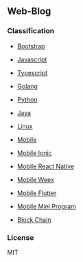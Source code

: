 Web-Blog
---

### Classification

- [Bootstrap](https://github.com/johnnynode/web-blog/blob/master/bootstrap/README.md)

- [Javascript](https://github.com/johnnynode/web-blog/blob/master/javascript/README.md)

- [Typescript](https://github.com/johnnynode/web-blog/blob/master/typescript/README.md)

- [Golang](https://github.com/johnnynode/web-blog/blob/master/golang/README.md)

- [Python](https://github.com/johnnynode/web-blog/blob/master/python/README.md)

- [Java](https://github.com/johnnynode/web-blog/blob/master/java/README.md)

- [Linux](https://github.com/johnnynode/web-blog/blob/master/linux/README.md)

- [Mobile](https://github.com/johnnynode/web-blog/blob/master/mobile/README.md)

- [Mobile Ionic](https://github.com/johnnynode/web-blog/blob/master/mobile/ionic/README.md)

- [Mobile React Native](https://github.com/johnnynode/web-blog/blob/master/mobile/react-native/README.md)

- [Mobile Weex](https://github.com/johnnynode/web-blog/blob/master/mobile/weex/README.md)

- [Mobile Flutter](https://github.com/johnnynode/web-blog/blob/master/mobile/flutter/README.md)

- [Mobile Mini Program](https://github.com/johnnynode/web-blog/blob/master/mobile/mini-program/README.md)

- [Block Chain](https://github.com/johnnynode/web-blog/blob/master/block%20chain/README.md)

### License

MIT